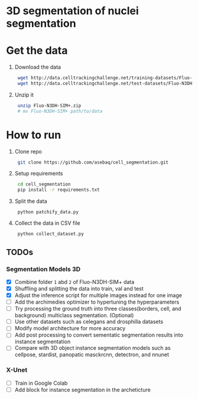 # 3D segmentation of nuclei segmentation

# Get the data
1. Download the data
   ```sh
    wget http://data.celltrackingchallenge.net/training-datasets/Fluo-N3DH-SIM+.zip
    wget http://data.celltrackingchallenge.net/test-datasets/Fluo-N3DH-SIM+.zip
   ```

2. Unzip it
   ```sh
    unzip Fluo-N3DH-SIM+.zip
    # mv Fluo-N3DH-SIM+ path/to/data
   ```

# How to run
1. Clone repo
   ```sh
    git clone https://github.com/asebaq/cell_segmentation.git
   ```
2. Setup requirements
   ```sh
    cd cell_segmentation
    pip install -r requirements.txt
   ```
3. Split the data
   ```
    python patchify_data.py
   ```
4. Collect the data in CSV file
   ```
    python collect_dataset.py
   ```

## TODOs
### Segmentation Models 3D
- [x] Combine folder `1` abd `2` of Fluo-N3DH-SIM+ data
- [x] Shuffling and splitting the data into train, val and test
- [x] Adjust the inference script for multiple images instead for one image
- [ ] Add the archimedies optimizer to hypertuning the hyperparameters
- [ ] Try processing the ground truth into three classes(borders, cell, and background) multiclass segmentation. (Optional)
- [ ] Use other datasets such as celegans and drosphilla datasets
- [ ] Modify model architecture for more accuracy
- [ ] Add post processing to convert sementatic segmentation results into instance segmentation
- [ ] Compare with 3D object instance segmentation models such as cellpose, stardist, panopatic masckrcnn, detectron, and nnunet

### X-Unet
 - [ ] Train in Google Colab
 - [ ] Add block for instance segmentation in the archeticture
